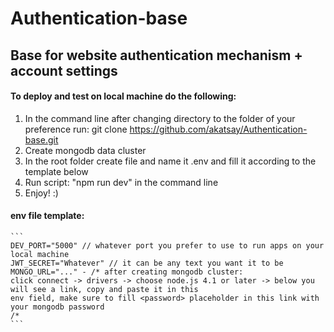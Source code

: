 # Authentication-base
## Base for website authentication mechanism + account settings 

#### To deploy and test on local machine do the following:
  1) In the command line after changing directory to the folder of your preference run: git clone https://github.com/akatsay/Authentication-base.git
  2) Create mongodb data cluster
  3) In the root folder create file and name it .env and fill it according to the template below
  4) Run script: "npm run dev" in the command line
  5) Enjoy! :)
  
#### env file template:
    ```
    DEV_PORT="5000" // whatever port you prefer to use to run apps on your local machine 
    JWT_SECRET="Whatever" // it can be any text you want it to be 
    MONGO_URL="..." - /* after creating mongodb cluster: 
    click connect -> drivers -> choose node.js 4.1 or later -> below you will see a link, copy and paste it in this 
    env field, make sure to fill <password> placeholder in this link with your mongodb password
    /*
    ```
